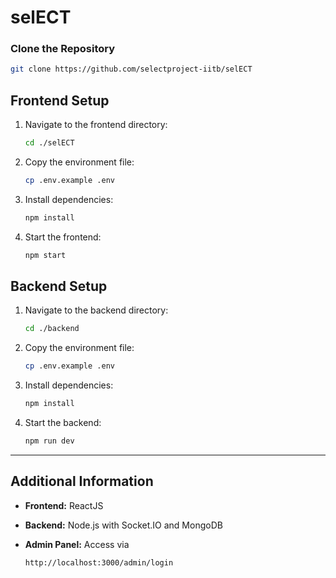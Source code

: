 # selECT

### Clone the Repository
```bash
git clone https://github.com/selectproject-iitb/selECT
````


## Frontend Setup

1. Navigate to the frontend directory:

   ```bash
   cd ./selECT
   ```

2. Copy the environment file:

   ```bash
   cp .env.example .env
   ```

3. Install dependencies:

   ```bash
   npm install
   ```

4. Start the frontend:

   ```bash
   npm start
   ```
   

## Backend Setup

1. Navigate to the backend directory:

   ```bash
   cd ./backend
   ```

2. Copy the environment file:

   ```bash
   cp .env.example .env
   ```

3. Install dependencies:

   ```bash
   npm install
   ```

4. Start the backend:

   ```bash
   npm run dev
   ```

---

## Additional Information

* **Frontend:** ReactJS
* **Backend:** Node.js with Socket.IO and MongoDB
* **Admin Panel:** Access via

  ```
  http://localhost:3000/admin/login
  ```

